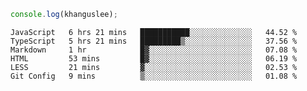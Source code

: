 ```js
console.log(khanguslee);
```

<!--START_SECTION:waka-->

```text
JavaScript   6 hrs 21 mins   ███████████░░░░░░░░░░░░░░   44.52 %
TypeScript   5 hrs 21 mins   █████████▒░░░░░░░░░░░░░░░   37.56 %
Markdown     1 hr            █▓░░░░░░░░░░░░░░░░░░░░░░░   07.08 %
HTML         53 mins         █▓░░░░░░░░░░░░░░░░░░░░░░░   06.19 %
LESS         21 mins         ▓░░░░░░░░░░░░░░░░░░░░░░░░   02.53 %
Git Config   9 mins          ▒░░░░░░░░░░░░░░░░░░░░░░░░   01.08 %
```

<!--END_SECTION:waka-->

<!--
**khanguslee/khanguslee** is a ✨ _special_ ✨ repository because its `README.md` (this file) appears on your GitHub profile.

Here are some ideas to get you started:

- 🔭 I’m currently working on ...
- 🌱 I’m currently learning ...
- 👯 I’m looking to collaborate on ...
- 🤔 I’m looking for help with ...
- 💬 Ask me about ...
- 📫 How to reach me: ...
- 😄 Pronouns: ...
- ⚡ Fun fact: ...
-->

